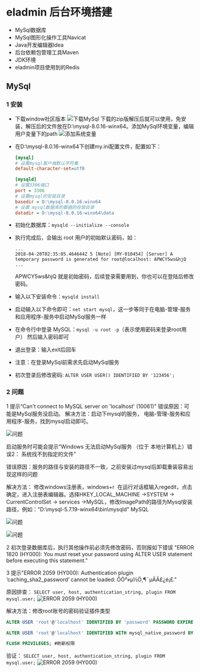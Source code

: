# eladmin 后台环境搭建

- MySql数据库
- MySql图形化操作工具Navicat
- Java开发编辑器Idea
- 后台依赖包管理工具Maven
- JDK环境
- eladmin项目使用到的Redis

## MySql
### 1 安装

- 下载window社区版本
![下载MySql](./image/01.png)
下载的zip版解压后就可以使用，免安装，解压后的文件放在D:\mysql-8.0.16-winx64。添加MySql环境变量，编辑用户变量下的path
![添加系统变量](./image/02.png)
- 在D:\mysql-8.0.16-winx64下创建my.ini配置文件，配置如下：

  ```ini
  [mysql]
  # 设置mysql客户端默认字符集
  default-character-set=utf8

  [mysqld]
  # 设置3306端口
  port = 3306
  # 设置mysql的安装目录
  basedir = D:\mysql-8.0.16-winx64
  # 设置 mysql数据库的数据的存放目录
  datadir = D:\mysql-8.0.16-winx64\data
  ```

- 初始化数据库：`mysqld --initialize --console`

- 执行完成后，会输出 root 用户的初始默认密码，如：

  ```
  ...
  2018-04-20T02:35:05.464644Z 5 [Note] [MY-010454] [Server] A temporary password is generated for root@localhost: APWCY5ws&hjQ
  ...
  ```

  APWCY5ws&hjQ 就是初始密码，后续登录需要用到，你也可以在登陆后修改密码。

- 输入以下安装命令：`mysqld install`

- 启动输入以下命令即可：`net start mysql`，这一步等同于在电脑-管理-服务和应用程序-服务中启动MySql服务一样

- 在命令行中登录 MySQL：`mysql -u root -p`（表示使用密码来登录root用户） 然后输入密码即可

- 退出登录：输入exit后回车

- 注意：在登录MySql前需求先启动MySql服务

- 初次登录后修改密码: `ALTER USER USER() IDENTIFIED BY '123456';`

### 2 问题

1 提示“Can't connect to MySQL server on 'localhost' (10061)”
错误原因：可能是MySql服务没启动。
解决方法：启动下mysql的服务， 电脑-管理-服务和应用程序-服务，找到mysql启动即可。

![问题](./image/03.png)

启动服务时可能会提示“Windows 无法启动MySql服务 （位于 本地计算机上）错误2： 系统找不到指定的文件”

错误原因：服务的路径与安装的路径不一致，之前安装过mysql后卸载重装容易出现这样的问题

解决方法：
修改windows注册表，windows+r  在运行对话框输入regedit，点击确定，进入注册表编辑器。选择HKEY_LOCAL_MACHINE ->SYSTEM -> CurrentControlSet -> services ->MySQL，修改ImagePath的路径为Mysql安装路径，例如："D:\mysql-5.7.19-winx64\bin\mysqld" MySQL

![问题](./image/04.png)

![问题](./image/05.png)

2 初次登录数据库后，执行其他操作前必须先修改密码，否则报如下错误
"ERROR 1820 (HY000): You must reset your password using ALTER USER statement before executing this statement."

3 提示"ERROR 2059 (HY000): Authentication plugin ‘caching_sha2_password’ cannot be loaded: ÕÒ²»µ½Ö¸¶¨µÄÄ£¿é¡£."

原因排查：
`SELECT user, host, authentication_string, plugin FROM mysql.user;`
![ERROR 2059 (HY000)](./image/06.png)

解决方法：修改root账号的密码验证插件类型
```sql
ALTER USER 'root'@'localhost' IDENTIFIED BY 'password' PASSWORD EXPIRE NEVER; #修改加密规则password是自己的密码，root也是登陆账户，下同。

ALTER USER 'root'@'localhost' IDENTIFIED WITH mysql_native_password BY 'password'; #更新一下用户的密码

FLUSH PRIVILEGES; #刷新权限
```

验证：
`SELECT user, host, authentication_string, plugin FROM mysql.user;`
![ERROR 2059 (HY000)](./image/07.png)







